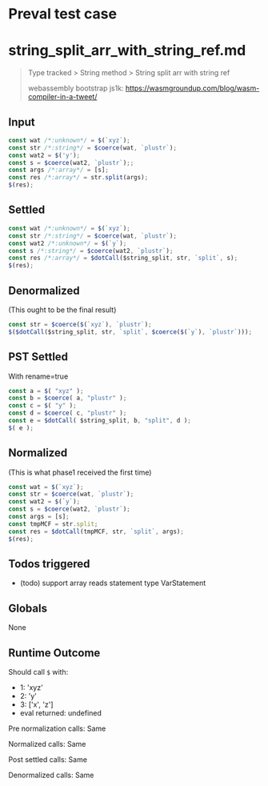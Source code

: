 # Preval test case

# string_split_arr_with_string_ref.md

> Type tracked > String method > String split arr with string ref
>
> webassembly bootstrap js1k: https://wasmgroundup.com/blog/wasm-compiler-in-a-tweet/

## Input

`````js filename=intro
const wat /*:unknown*/ = $(`xyz`);
const str /*:string*/ = $coerce(wat, `plustr`);
const wat2 = $('y');
const s = $coerce(wat2, `plustr`);;
const args /*:array*/ = [s];
const res /*:array*/ = str.split(args);
$(res);
`````


## Settled


`````js filename=intro
const wat /*:unknown*/ = $(`xyz`);
const str /*:string*/ = $coerce(wat, `plustr`);
const wat2 /*:unknown*/ = $(`y`);
const s /*:string*/ = $coerce(wat2, `plustr`);
const res /*:array*/ = $dotCall($string_split, str, `split`, s);
$(res);
`````


## Denormalized
(This ought to be the final result)

`````js filename=intro
const str = $coerce($(`xyz`), `plustr`);
$($dotCall($string_split, str, `split`, $coerce($(`y`), `plustr`)));
`````


## PST Settled
With rename=true

`````js filename=intro
const a = $( "xyz" );
const b = $coerce( a, "plustr" );
const c = $( "y" );
const d = $coerce( c, "plustr" );
const e = $dotCall( $string_split, b, "split", d );
$( e );
`````


## Normalized
(This is what phase1 received the first time)

`````js filename=intro
const wat = $(`xyz`);
const str = $coerce(wat, `plustr`);
const wat2 = $(`y`);
const s = $coerce(wat2, `plustr`);
const args = [s];
const tmpMCF = str.split;
const res = $dotCall(tmpMCF, str, `split`, args);
$(res);
`````


## Todos triggered


- (todo) support array reads statement type VarStatement


## Globals


None


## Runtime Outcome


Should call `$` with:
 - 1: 'xyz'
 - 2: 'y'
 - 3: ['x', 'z']
 - eval returned: undefined

Pre normalization calls: Same

Normalized calls: Same

Post settled calls: Same

Denormalized calls: Same
